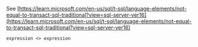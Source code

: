 See [https://learn.microsoft.com/en-us/sql/t-sql/language-elements/not-equal-to-transact-sql-traditional?view=sql-server-ver16](https://learn.microsoft.com/en-us/sql/t-sql/language-elements/not-equal-to-transact-sql-traditional?view=sql-server-ver16)
```
expression <> expression
```
